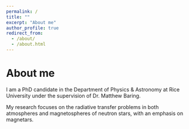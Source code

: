 ```yaml
---
permalink: /
title: ""
excerpt: "About me"
author_profile: true
redirect_from: 
  - /about/
  - /about.html
---
```


About me
======
I am a PhD candidate in the Department of Physics & Astronomy at Rice University under the supervision of Dr. Matthew Baring.

My research focuses on the radiative transfer problems in both atmospheres and magnetospheres of neutron stars, with an emphasis on magnetars.
